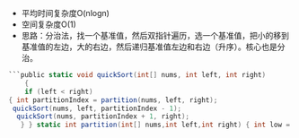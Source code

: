-   平均时间复杂度O(nlogn)
-   空间复杂度O(1)
-   思路：分治法，找一个基准值，然后双指针遍历，选一个基准值，把小的移到基准值的左边，大的右边，然后递归基准值左边和右边（升序）。核心也是分治。

```C#
```public static void quickSort(int[] nums, int left, int right) 
	{ 
	if (left < right) 
{ int partitionIndex = partition(nums, left, right);
 quickSort(nums, left, partitionIndex - 1);
  quickSort(nums, partitionIndex + 1, right);
   } } static int partition(int[] nums,int left,int right) { int low = left; int high = right+1; //切记要+1！ int comp = nums[left];//这次是取最左边的值作为比较值 while(true) { while (nums[++low] <= comp) //++low if (low == right)//终止条件是走到尽头 break; while (nums[--high] > comp) //--high，不能用high++否则会少计算一个元素 if (high == left) break; if (low >= high)//两个完成交叉则停止 break; Swap(nums, low, high);//low停在比comp值大的元素上，high停在比comp值小的元素上，两者交换。 } Swap(nums, left, high); //！！！切记要换high 因为low和high可能刚好相等，但也可能完成交错，使得low=9,high=8之类的。 return high; }```
